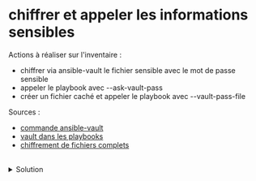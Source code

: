 # chiffrer et appeler les informations sensibles

Actions à réaliser sur l'inventaire :
- chiffrer via ansible-vault le fichier sensible avec le mot de passe sensible
- appeler le playbook avec --ask-vault-pass
- créer un fichier caché et appeler le playbook avec --vault-pass-file

Sources :
- [commande ansible-vault](https://docs.ansible.com/ansible/latest/cli/ansible-vault.html)
- [vault dans les playbooks](https://docs.ansible.com/ansible/latest/vault_guide/vault_managing_passwords.html)
- [chiffrement de fichiers complets](https://docs.ansible.com/ansible/latest/vault_guide/vault_using_encrypted_content.html)
<br>

<details>

<summary>Solution</summary>

## Chiffrement 
Chiffrer le fichier inventory/group_vars/vault.yml et utiliser le mot de passe sensible
```plain
ansible-vault inventory/group_vars/all.yml --ask-vault-pass
```{{exec}}

## Appels et tests
Appeler le playbook avec le mot de passe vault
```plain
ansible-playbook playbook/main.yml -i inventory --ask-vault-pass
```{{exec}}

Créer le fichier de mot de passe vault
```plain
echo "sensible" >> .vault_pass_file
```{{exec}}

Appeler le playbook avec le fichier
```plain
ansible-playbook playbook/main.yml -i inventory --vault-pass-file .vault_pass_file
```{{exec}}

</details>